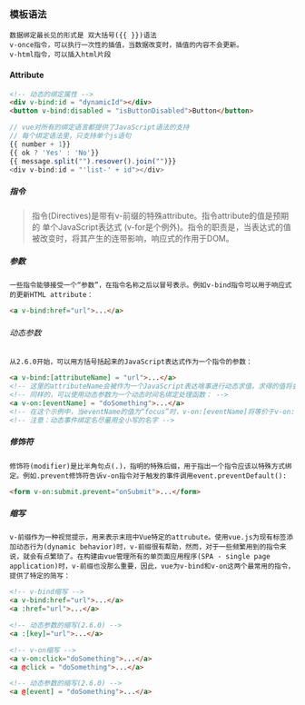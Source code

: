 ### 模板语法
    数据绑定最长见的形式是 双大括号({{ }})语法
    v-once指令，可以执行一次性的插值，当数据改变时，插值的内容不会更新。
    v-html指令，可以插入html片段

#### Attribute
```html
<!-- 动态的绑定属性 -->
<div v-bind:id = "dynamicId"></div>
<button v-bind:disabled = "isButtonDisabled">Button</button>
```

```js
// vue对所有的绑定语言都提供了JavaScript语法的支持
// 每个绑定语法里，只支持单个js语句
{{ number + 1}}
{{ ok ? 'Yes' : 'No'}}
{{ message.split("").resover().join("")}}
<div v-bind:id = "'list-' + id"></div>
```

##### 指令
> 指令(Directives)是带有v-前缀的特殊attribute。指令attribute的值是预期的 单个JavaScript表达式 (v-for是个例外)。指令的职责是，当表达式的值被改变时，将其产生的连带影响，响应式的作用于DOM。

##### 参数
    一些指令能够接受一个“参数”，在指令名称之后以冒号表示。例如v-bind指令可以用于响应式的更新HTML attribute：
```html
<a v-bind:href="url">...</a>
```
###### 动态参数
    从2.6.0开始，可以用方括号括起来的JavaScript表达式作为一个指令的参数：
```html
<a v-bind:[attributeName] = "url">...</a>
<!-- 这里的attributeName会被作为一个JavaScript表达啥事进行动态求值，求得的值将会作为最终的参数来使用。例如，如果vue实例有一个data property attributeName，其值为“href”，那么这个绑定等价于v-bind:href -->
<!-- 同样的，可以使用动态参数为一个动态时间名绑定处理函数： -->
<a v-on:[eventName] = "doSomething">...</a>
<!-- 在这个示例中，当eventName的值为“focus”时，v-on:[eventName]将等价于v-on:focus -->
<!-- 注意：动态事件绑定名尽量用全小写的名字 -->
```

##### 修饰符
    修饰符(modifier)是比半角句点(.)，指明的特殊后缀，用于指出一个指令应该以特殊方式绑定。例如.prevent修饰符告诉v-on指令对于触发的事件调用event.preventDefault():
```html
<form v-on:submit.prevent="onSubmit">...</form>
```

##### 缩写
    v-前缀作为一种视觉提示，用来表示末班中Vue特定的attrubute。使用vue.js为现有标签添加动态行为(dynamic behavior)时，v-前缀很有帮助，然而，对于一些频繁用到的指令来说，就会有点繁琐了。在构建由vue管理所有的单页面应用程序(SPA - single page application)时，v-前缀也没那么重要，因此，vue为v-bind和v-on这两个最常用的指令，提供了特定的简写：
```html
<!-- v-bind缩写 -->
<a v-bind:href="url">...</a>
<a :href="url">...</a>

<!-- 动态参数的缩写(2.6.0) -->
<a :[key]="url">...</a>

<!-- v-on缩写 -->
<a v-on:click="doSomething">...</a>
<a @click = "doSomething">...</a>

<!-- 动态参数的缩写(2.6.0) -->
<a @[event] = "doSomething">...</a>
```
